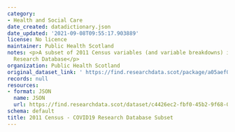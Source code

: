 ```yaml
---
category:
- Health and Social Care
date_created: datadictionary.json
date_updated: '2021-09-08T09:55:17.903889'
license: No licence
maintainer: Public Health Scotland
notes: <p>A subset of 2011 Census variables (and variable breakdowns) in the COVID-19
  Research Database</p>
organization: Public Health Scotland
original_dataset_link: ' https://find.researchdata.scot/package/a05aef07-c3fa-4331-905a-6b6f58eac3d5'
records: null
resources:
- format: JSON
  name: JSON
  url: https://find.researchdata.scot/dataset/c4426ec2-fbf0-45b2-9f68-0477527257a0/resource/a05aef07-c3fa-4331-905a-6b6f58eac3d5/download/datadictionary.json
schema: default
title: 2011 Census - COVID19 Research Database Subset
---
```

